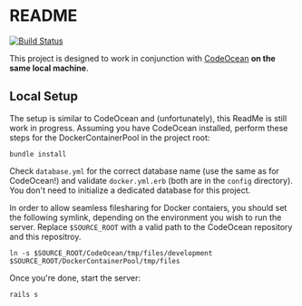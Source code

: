 # README

[![Build Status](https://github.com/openHPI/dockercontainerpool/workflows/CI/badge.svg)](https://github.com/openHPI/dockercontainerpool/actions?query=workflow%3ACI)

This project is designed to work in conjunction with [CodeOcean](https://github.com/openHPI/codeocean) **on the same local machine**.

## Local Setup

The setup is similar to CodeOcean and (unfortunately), this ReadMe is still work in progress. Assuming you have CodeOcean installed, perform these steps for the DockerContainerPool in the project root:

```shell script
bundle install
```

Check `database.yml` for the correct database name (use the same as for CodeOcean!) and validate `docker.yml.erb` (both are in the `config` directory). You don't need to initialize a dedicated database for this project.

In order to allow seamless filesharing for Docker contaiers, you should set the following symlink, depending on the environment you wish to run the server. Replace `$SOURCE_ROOT` with a valid path to the CodeOcean repository and this repositroy.

```
ln -s $SOURCE_ROOT/CodeOcean/tmp/files/development $SOURCE_ROOT/DockerContainerPool/tmp/files
```

Once you're done, start the server:

```
rails s
```
